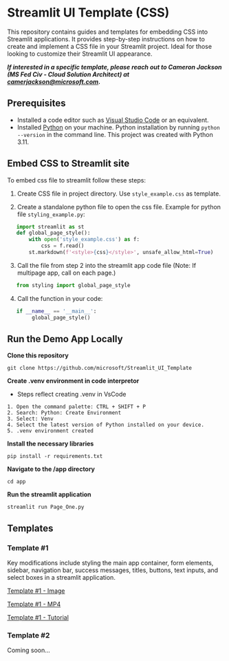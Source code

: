 # Streamlit UI Template (CSS)

This repository contains guides and templates for embedding CSS into Streamlit applications. It provides step-by-step instructions on how to create and implement a CSS file in your Streamlit project. Ideal for those looking to customize their Streamlit UI appearance.

***If interested in a specific template, please reach out to Cameron Jackson (MS Fed Civ - Cloud Solution Architect) at camerjackson@microsoft.com.***

## Prerequisites

- Installed a code editor such as [Visual Studio Code](https://code.visualstudio.com/download) or an equivalent.
- Installed [Python](https://www.python.org/downloads/) on your machine. Python installation by running `python --version` in the command line. This project was created with Python 3.11.

## Embed CSS to Streamlit site

To embed css file to streamlit follow these steps:
1. Create CSS file in project directory. Use `style_example.css` as template.
   
2. Create a standalone python file to open the css file. Example for python file `styling_example.py`:
```python
   import streamlit as st
   def global_page_style():  
       with open('style_example.css') as f:
           css = f.read()
       st.markdown(f'<style>{css}</style>', unsafe_allow_html=True)
```
3. Call the file from step 2 into the streamlit app code file (Note: If multipage app, call on each page.) 
```python
   from styling import global_page_style
```
4. Call the function in your code:
```python
   if __name__ == '__main__':
        global_page_style()
```

## Run the Demo App Locally

**Clone this repository**
```
git clone https://github.com/microsoft/Streamlit_UI_Template
```

**Create .venv environment in code interpretor**
- Steps reflect creating .venv in VsCode
```
1. Open the command palette: CTRL + SHIFT + P
2. Search: Python: Create Environment
3. Select: Venv
4. Select the latest version of Python installed on your device.
5. .venv environment created
```

**Install the necessary libraries**
```
pip install -r requirements.txt  
```

**Navigate to the /app directory**
```
cd app
```

**Run the streamlit application**
```
streamlit run Page_One.py
```

## Templates
### Template #1
 Key modifications include styling the main app container, form elements, sidebar, navigation bar, success messages, titles, buttons, text inputs, and select boxes in a streamlit application.

[Template #1 - Image](media/basic_template.png)

[Template #1 - MP4](media/streamlit_template1.mp4)

[Template #1 - Tutorial](tutorials/template1_style/readme.md)

### Template #2
Coming soon...